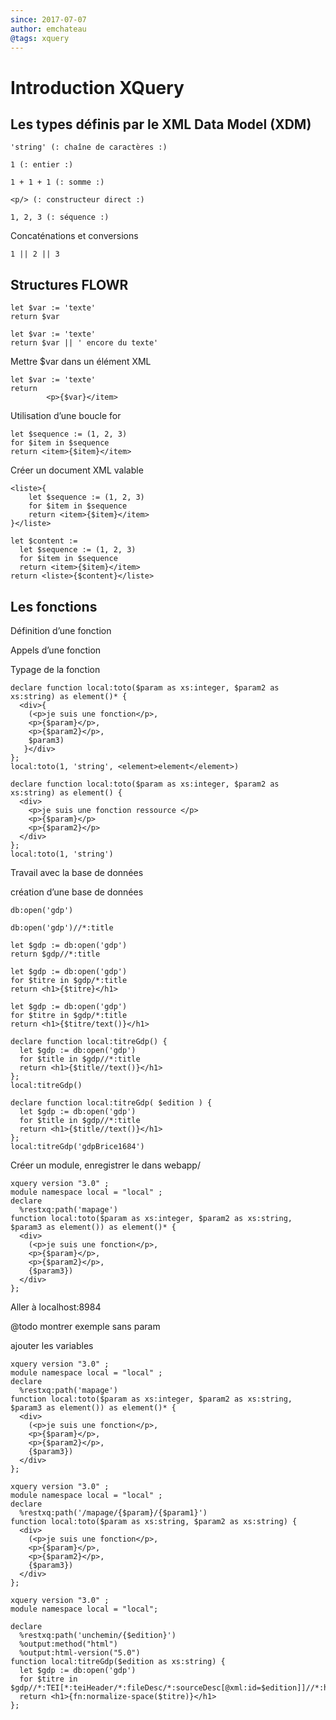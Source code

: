 ```yaml
---
since: 2017-07-07
author: emchateau
@tags: xquery
---
```


# Introduction XQuery

## Les types définis par le XML Data Model (XDM)

```xquery
'string' (: chaîne de caractères :)
```

```xquery
1 (: entier :)
```

```xquery
1 + 1 + 1 (: somme :)
```

```xquery
<p/> (: constructeur direct :)
```

```xquery
1, 2, 3 (: séquence :)
```

Concaténations et conversions

```xquery
1 || 2 || 3
```

## Structures FLOWR

```xquery
let $var := 'texte'
return $var
```

```xquery
let $var := 'texte'
return $var || ' encore du texte'
```

Mettre $var dans un élément XML

```xquery
let $var := 'texte'
return 
		<p>{$var}</item>
```

Utilisation d’une boucle for

```xquery
let $sequence := (1, 2, 3)
for $item in $sequence
return <item>{$item}</item>
```

Créer un document XML valable

```xquery
<liste>{
	let $sequence := (1, 2, 3)
	for $item in $sequence
	return <item>{$item}</item>
}</liste>
```

```xquery
let $content := 
  let $sequence := (1, 2, 3)
  for $item in $sequence
  return <item>{$item}</item>
return <liste>{$content}</liste>
```

## Les fonctions

Définition d’une fonction

Appels d’une fonction

Typage de la fonction

```xquery
declare function local:toto($param as xs:integer, $param2 as xs:string) as element()* {
  <div>{
    (<p>je suis une fonction</p>,
    <p>{$param}</p>,
    <p>{$param2}</p>,
    $param3)
   }</div>
};
local:toto(1, 'string', <element>element</element>)
```

```xquery
declare function local:toto($param as xs:integer, $param2 as xs:string) as element() {
  <div>
	<p>je suis une fonction ressource </p>
    <p>{$param}</p>
    <p>{$param2}</p>
  </div>
};
local:toto(1, 'string')
```

Travail avec la base de données

création d’une base de données

```xquery
db:open('gdp')
```

```xquery
db:open('gdp')//*:title
```

```xquery
let $gdp := db:open('gdp')
return $gdp//*:title
```

```xquery
let $gdp := db:open('gdp')
for $titre in $gdp/*:title
return <h1>{$titre}</h1>
```

```xquery
let $gdp := db:open('gdp')
for $titre in $gdp/*:title
return <h1>{$titre/text()}</h1>
```

```xquery
declare function local:titreGdp() {
  let $gdp := db:open('gdp')
  for $title in $gdp//*:title
  return <h1>{$title//text()}</h1>
};
local:titreGdp()
```

```xquery
declare function local:titreGdp( $edition ) {
  let $gdp := db:open('gdp')
  for $title in $gdp//*:title
  return <h1>{$title//text()}</h1>
};
local:titreGdp('gdpBrice1684')
```



Créer un module, enregistrer le dans webapp/

```xquery
xquery version "3.0" ;
module namespace local = "local" ;
declare 
  %restxq:path('mapage')
function local:toto($param as xs:integer, $param2 as xs:string, $param3 as element()) as element()* {
  <div>
    (<p>je suis une fonction</p>,
    <p>{$param}</p>,
    <p>{$param2}</p>,
    {$param3})
  </div>
};
```

Aller à localhost:8984

@todo montrer exemple sans param

ajouter les variables

```xquery
xquery version "3.0" ;
module namespace local = "local" ;
declare 
  %restxq:path('mapage')
function local:toto($param as xs:integer, $param2 as xs:string, $param3 as element()) as element()* {
  <div>
    (<p>je suis une fonction</p>,
    <p>{$param}</p>,
    <p>{$param2}</p>,
    {$param3})
  </div>
};
```

```xquery
xquery version "3.0" ;
module namespace local = "local" ;
declare 
  %restxq:path('/mapage/{$param}/{$param1}')
function local:toto($param as xs:string, $param2 as xs:string) {
  <div>
    (<p>je suis une fonction</p>,
    <p>{$param}</p>,
    <p>{$param2}</p>,
    {$param3})
  </div>
};
```

```xquery
xquery version "3.0" ;
module namespace local = "local"; 

declare 
  %restxq:path('unchemin/{$edition}')
  %output:method("html")
  %output:html-version("5.0")
function local:titreGdp($edition as xs:string) {
  let $gdp := db:open('gdp')
  for $titre in $gdp//*:TEI[*:teiHeader/*:fileDesc/*:sourceDesc[@xml:id=$edition]]//*:head
  return <h1>{fn:normalize-space($titre)}</h1>
};
```

